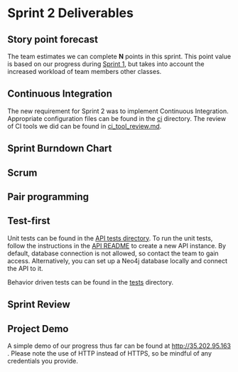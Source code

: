 # Sprint 2 Deliverables


## Story point forecast

The team estimates we can complete **N** points in this sprint. This point value is based on our progress during [Sprint 1](../Sprint1), but takes into account the increased workload of team members other classes.

## Continuous Integration

The new requirement for Sprint 2 was to implement Continuous Integration. Appropriate configuration files can be found in the [ci](../../ci) directory. The review of CI tools we did can be found in [ci_tool_review.md](ci_tool_review.md).

## Sprint Burndown Chart

## Scrum



## Pair programming



## Test-first

Unit tests can be found in the [API tests directory](api/tests/Feature/RegistrationTest.php). To run the unit tests, follow the instructions in the [API README](api/README.md) to create a new API instance. By default, database connection is not allowed, so contact the team to gain access. Alternatively, you can set up a Neo4j database locally and connect the API to it.



Behavior driven tests can be found in the [tests](../../tests) directory.

## Sprint Review



## Project Demo

A simple demo of our progress thus far can be found at http://35.202.95.163 . Please note the use of HTTP instead of HTTPS, so be mindful of any credentials you provide.
